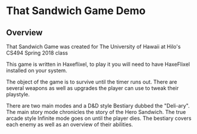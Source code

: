# That Sandwich Game Demo

## Overview
That Sandwich Game was created for The University of Hawaii at Hilo's CS494 Spring 2018 class

This game is written in Haxeflixel, to play it you will need to have HaxeFlixel 
installed on your system.

The object of the game is to survive until the timer runs out. There are 
several weapons as well as upgrades the player can use to tweak their 
playstyle. 

There are two main modes and a D&D style Bestiary dubbed the "Deli-ary". The
main story mode chronicles the story of the Hero Sandwich. The true arcade 
style Infinite mode goes on until the player dies. The bestiary covers each 
enemy as well as an overview of their abilities.
